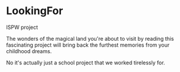 # LookingFor
ISPW project

The wonders of the magical land you're about to visit by reading this fascinating project will bring back the furthest memories from your childhood dreams.

No it's actually just a school project that we worked tirelessly for.
